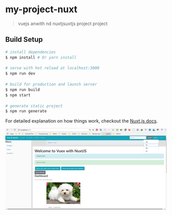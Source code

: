 # my-project-nuxt

> vuejs anwith nd nuxtjsuxtjs project project

## Build Setup

``` bash
# install dependencies
$ npm install # Or yarn install

# serve with hot reload at localhost:3000
$ npm run dev

# build for production and launch server
$ npm run build
$ npm start

# generate static project
$ npm run generate
```

For detailed explanation on how things work, checkout the [Nuxt.js docs](https://github.com/nuxt/nuxt.js).


<img src="https://raw.githubusercontent.com/raflesngln/my-nuxt-js/master/Capture.JPG" alt="My cool logo"/>
